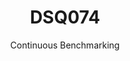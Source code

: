 ---
layout: default
title: DSQ074
subtitle: Continuous Benchmarking
selected: TPC-DS
expanded: Benchmarking
benchmark: /individual_results/DSQ074.html
---